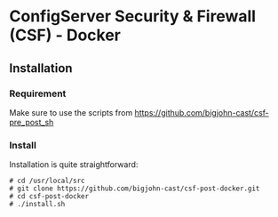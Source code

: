 # ConfigServer Security & Firewall (CSF) - Docker

## Installation
### Requirement
Make sure to use the scripts from https://github.com/bigjohn-cast/csf-pre_post_sh

### Install
Installation is quite straightforward:

```
# cd /usr/local/src
# git clone https://github.com/bigjohn-cast/csf-post-docker.git
# cd csf-post-docker
# ./install.sh
```
